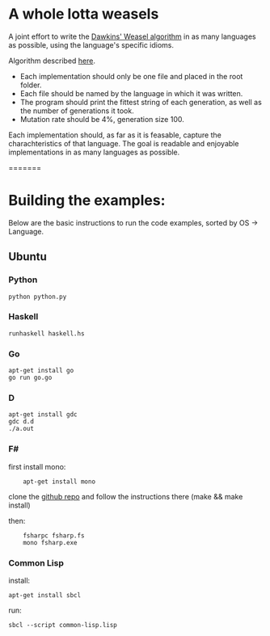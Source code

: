 # A whole lotta weasels

A joint effort to write the [Dawkins' Weasel algorithm][wikipedia] in as many languages as possible, using the language's specific idioms.

Algorithm described [here][algorithm].

+ Each implementation should only be one file and placed in the root folder.
+ Each file should be named by the language in which it was written.
+ The program should print the fittest string of each generation, as well as the number of generations it took.
+ Mutation rate should be 4%, generation size 100.


Each implementation should, as far as it is feasable, capture the charachteristics of that language. The goal is readable and enjoyable implementations in as many languages as possible.

[wikipedia]: http://en.wikipedia.org/wiki/Weasel_program
[algorithm]: http://rationalwiki.org/wiki/Dawkins_weasel

=======
# Building the examples:

Below are the basic instructions to run the code examples, sorted by OS -> Language.

## Ubuntu

### Python

    python python.py

### Haskell

    runhaskell haskell.hs

### Go

    apt-get install go
    go run go.go

### D

    apt-get install gdc
    gdc d.d
    ./a.out

### F\#
first install mono:

        apt-get install mono

clone the [github repo][fsharp-github] and follow the instructions there (make && make install)

then:

        fsharpc fsharp.fs
        mono fsharp.exe

[fsharp-github]: https://github.com/fsharp/fsharp

### Common Lisp
install:

    apt-get install sbcl

run:

    sbcl --script common-lisp.lisp

